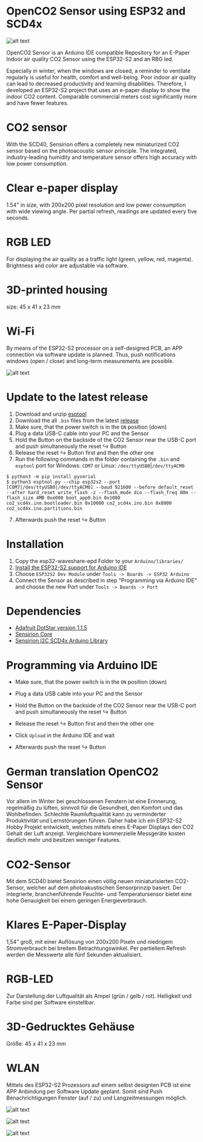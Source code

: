 # OpenCO2 Sensor using ESP32 and SCD4x

![alt text](https://github.com/davidkreidler/OpenCO2_Sensor/raw/main/pictures/Header.png)
 
OpenCO2 Sensor is an Arduino IDE compatible Repository for an E-Paper Indoor air quality CO2 Sensor using the ESP32-S2 and an RBG led.

Especially in winter, when the windows are closed, a reminder to ventilate regularly is useful for health, 
comfort and well-being. Poor indoor air quality can lead to decreased productivity and learning disabilities.
Therefore, I developed an ESP32-S2 project that uses an e-paper display to show the indoor CO2 content. 
Comparable commercial meters cost significantly more and have fewer features.

# CO2 sensor
With the SCD40, Sensirion offers a completely new miniaturized CO2 sensor based on the photoacoustic sensor principle.
The integrated, industry-leading humidity and temperature sensor offers high accuracy with low power consumption.

# Clear e-paper display
1.54" in size, with 200x200 pixel resolution and low power consumption with wide viewing angle. Per partial refresh, readings are updated every five seconds.

# RGB LED
For displaying the air quality as a traffic light (green, yellow, red, magenta). Brightness and color are adjustable via software.

# 3D-printed housing
size: 45 x 41 x 23 mm 

# Wi-Fi
By means of the ESP32-S2 processor on a self-designed PCB, an APP connection via software update is planned.
Thus, push notifications windows (open / close) and long-term measurements are possible.

![alt text](https://github.com/davidkreidler/OpenCO2_Sensor/raw/main/pictures/header2.png)

# Update to the latest release

1. Download and unzip [esptool](https://github.com/espressif/esptool)
2. Download the all `.bin` files from the latest [release](https://github.com/davidkreidler/OpenCO2_Sensor/releases)
3. Make sure, that the power switch is in the `ON` position (down)
4. Plug a data USB-C cable into your PC and the Sensor
5. Hold the Button on the backside of the CO2 Sensor near the USB-C port and push simultaneously the reset ↪️ Button
6. Release the reset ↪️ Button first and then the other one
7. Run the following commands in the folder containing the `.bin` and `esptool`
   port for Windows: `COM7` or Linux: `/dev/ttyUSB0`|`/dev/ttyACM0`
```
$ python3 -m pip install pyserial
$ python3 esptool.py --chip esp32s2 --port [COM7|/dev/ttyUSB0|/dev/ttyACM0] --baud 921600 --before default_reset --after hard_reset write_flash -z --flash_mode dio --flash_freq 80m --flash_size 4MB 0xe000 boot_app0.bin 0x1000 co2_scd4x.ino.bootloader.bin 0x10000 co2_scd4x.ino.bin 0x8000 co2_scd4x.ino.partitions.bin
```
7. Afterwards push the reset ↪️ Button

# Installation

1. Copy the esp32-waveshare-epd Folder to your `Arduino/libraries/`
2. [Install the ESP32-S2 support for Arduino IDE](https://espressif-docs.readthedocs-hosted.com/projects/arduino-esp32/en/latest/installing.html)
3. Choose `ESP32S2 Dev Module` under `Tools -> Boards -> ESP32 Arduino`
4. Connect the Sensor as described in step "Programming via Arduino IDE" and choose the new Port under `Tools -> Boards -> Port`

# Dependencies

* [Adafruit DotStar version 1.1.5](https://github.com/adafruit/Adafruit_DotStar/tree/1.1.5)
* [Sensirion Core](https://github.com/Sensirion/arduino-core)
* [Sensirion I2C SCD4x Arduino Library](https://github.com/Sensirion/arduino-i2c-scd4x)

# Programming via Arduino IDE

* Make sure, that the power switch is in the `ON` position (down)
* Plug a data USB cable into your PC and the Sensor
* Hold the Button on the backside of the CO2 Sensor near the USB-C port and push simultaneously the reset ↪️ Button
* Release the reset ↪️ Button first and then the other one

* Click `Upload` in the Arduino IDE and wait
* Afterwards push the reset ↪️ Button

# German translation OpenCO2 Sensor

Vor allem im Winter bei geschlossenen Fenstern ist eine Erinnerung, regelmäßig zu lüften, sinnvoll für die Gesundheit, 
den Komfort und das Wohlbefinden. Schlechte Raumluftqualität kann zu verminderter Produktivität und Lernstörungen führen.
Daher habe ich ein ESP32-S2 Hobby Projekt entwickelt, welches mittels eines E-Paper Displays den CO2 Gehalt der Luft anzeigt. 
Vergleichbare kommerzielle Messgeräte kosten deutlich mehr und besitzen weniger Features.

# CO2-Sensor
Mit dem SCD40 bietet Sensirion einen völlig neuen miniaturisierten CO2-Sensor, welcher auf dem photoakustischen Sensorprinzip basiert.
Der integrierte, branchenführende Feuchte- und Temperatursensor bietet eine hohe Genauigkeit bei einem geringen Energieverbrauch.

# Klares E-Paper-Display
1,54” groß, mit einer Auflösung von 200x200 Pixeln und niedrigem Stromverbrauch bei breitem Betrachtungswinkel. Per partiellem Refresh werden die Messwerte alle fünf Sekunden aktualisiert.

# RGB-LED
Zur Darstellung der Luftqualität als Ampel (grün / gelb / rot). Helligkeit und Farbe sind per Software einstellbar.

# 3D-Gedrucktes Gehäuse
Größe: 45 x 41 x 23 mm

# WLAN
Mittels des ESP32-S2 Prozessors auf einem selbst designten PCB ist eine APP Anbindung per Software Update geplant.
Somit sind Push Benachrichtigungen Fenster (auf / zu) und Langzeitmessungen möglich.

![alt text](https://github.com/davidkreidler/OpenCO2_Sensor/raw/main/pictures/animation.gif)

![alt text](https://github.com/davidkreidler/OpenCO2_Sensor/raw/main/pictures/schematic.png)

![alt text](https://github.com/davidkreidler/OpenCO2_Sensor/raw/main/pictures/pcb.png)
